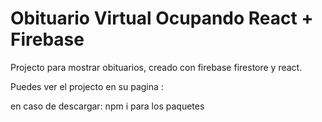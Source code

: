# Obituario Virtual Ocupando React + Firebase

Projecto para mostrar obituarios, creado con firebase firestore y react.

Puedes ver el projecto en su pagina :

en caso de descargar:
npm i para los paquetes


